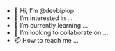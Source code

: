 - 👋 Hi, I’m @devbiplop
- 👀 I’m interested in ...
- 🌱 I’m currently learning ...
- 💞️ I’m looking to collaborate on ...
- 📫 How to reach me ...

<!---
devbiplop/devbiplop is a ✨ special ✨ repository because its `README.md` (this file) appears on your GitHub profile.
You can click the Preview link to take a look at your changes.
--->
